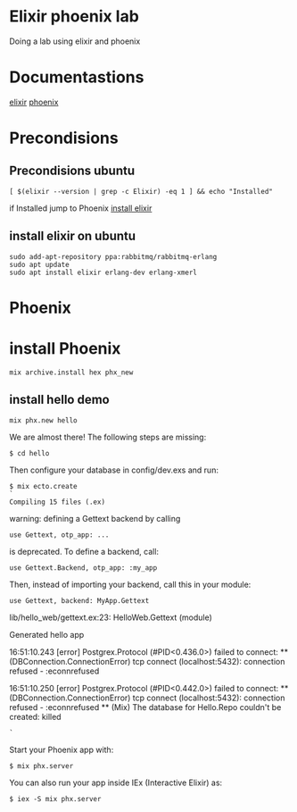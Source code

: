 # Elixir phoenix lab

Doing a lab using elixir and phoenix

# Documentastions

[elixir](https://elixir-lang.org/)
[phoenix](https://www.phoenixframework.org/)

# Precondisions

## Precondisions ubuntu

```
[ $(elixir --version | grep -c Elixir) -eq 1 ] && echo "Installed"
```

if Installed jump to Phoenix
[install elixir](https://elixir-lang.org/install.html)

## install elixir on ubuntu

```
sudo add-apt-repository ppa:rabbitmq/rabbitmq-erlang
sudo apt update
sudo apt install elixir erlang-dev erlang-xmerl
```

# Phoenix

# install Phoenix

```
mix archive.install hex phx_new
```

## install hello demo

```
mix phx.new hello
```

We are almost there! The following steps are missing:

    $ cd hello

Then configure your database in config/dev.exs and run:

    $ mix ecto.create
    `
    Compiling 15 files (.ex)

warning: defining a Gettext backend by calling

    use Gettext, otp_app: ...

is deprecated. To define a backend, call:

    use Gettext.Backend, otp_app: :my_app

Then, instead of importing your backend, call this in your module:

    use Gettext, backend: MyApp.Gettext

lib/hello_web/gettext.ex:23: HelloWeb.Gettext (module)

Generated hello app

16:51:10.243 [error] Postgrex.Protocol (#PID<0.436.0>) failed to connect: \*\* (DBConnection.ConnectionError) tcp connect (localhost:5432): connection refused - :econnrefused

16:51:10.250 [error] Postgrex.Protocol (#PID<0.442.0>) failed to connect: ** (DBConnection.ConnectionError) tcp connect (localhost:5432): connection refused - :econnrefused
** (Mix) The database for Hello.Repo couldn't be created: killed

    `

Start your Phoenix app with:

    $ mix phx.server

You can also run your app inside IEx (Interactive Elixir) as:

    $ iex -S mix phx.server
